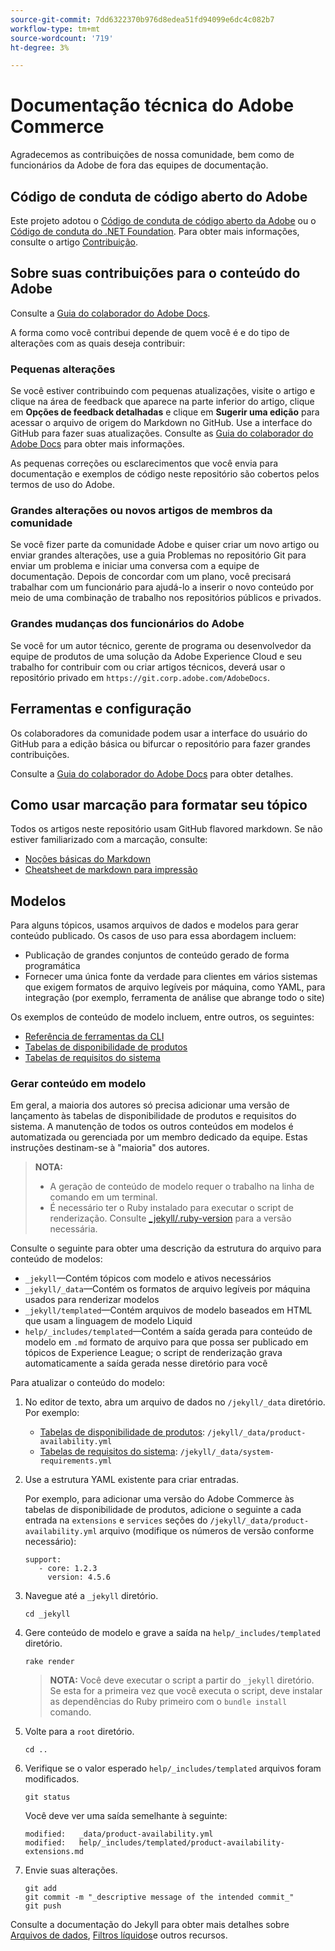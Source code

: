 ```yaml
---
source-git-commit: 7dd6322370b976d8edea51fd94099e6dc4c082b7
workflow-type: tm+mt
source-wordcount: '719'
ht-degree: 3%

---
```

# Documentação técnica do Adobe Commerce

Agradecemos as contribuições de nossa comunidade, bem como de funcionários da Adobe de fora das equipes de documentação.

## Código de conduta de código aberto do Adobe

Este projeto adotou o [Código de conduta de código aberto da Adobe](code-of-conduct.md) ou o [Código de conduta do .NET Foundation](https://dotnetfoundation.org/code-of-conduct). Para obter mais informações, consulte o artigo [Contribuição](contributing.md).

## Sobre suas contribuições para o conteúdo do Adobe

Consulte a [Guia do colaborador do Adobe Docs](https://experienceleague.adobe.com/docs/contributor/contributor-guide/introduction.html).

A forma como você contribui depende de quem você é e do tipo de alterações com as quais deseja contribuir:

### Pequenas alterações

Se você estiver contribuindo com pequenas atualizações, visite o artigo e clique na área de feedback que aparece na parte inferior do artigo, clique em **Opções de feedback detalhadas** e clique em **Sugerir uma edição** para acessar o arquivo de origem do Markdown no GitHub. Use a interface do GitHub para fazer suas atualizações. Consulte as [Guia do colaborador do Adobe Docs](https://experienceleague.adobe.com/docs/contributor/contributor-guide/introduction.html) para obter mais informações.

As pequenas correções ou esclarecimentos que você envia para documentação e exemplos de código neste repositório são cobertos pelos termos de uso do Adobe.

### Grandes alterações ou novos artigos de membros da comunidade

Se você fizer parte da comunidade Adobe e quiser criar um novo artigo ou enviar grandes alterações, use a guia Problemas no repositório Git para enviar um problema e iniciar uma conversa com a equipe de documentação. Depois de concordar com um plano, você precisará trabalhar com um funcionário para ajudá-lo a inserir o novo conteúdo por meio de uma combinação de trabalho nos repositórios públicos e privados.

<!--
If you submit a pull request with significant changes to documentation and code examples, you'll see a message in the pull request asking you to submit an online contribution license agreement (CLA). We need you to complete the online form before we can review your pull request.
-->

### Grandes mudanças dos funcionários do Adobe

Se você for um autor técnico, gerente de programa ou desenvolvedor da equipe de produtos de uma solução da Adobe Experience Cloud e seu trabalho for contribuir com ou criar artigos técnicos, deverá usar o repositório privado em `https://git.corp.adobe.com/AdobeDocs`.

<!--Employees from other parts of the Adobe world should use the public repo for minor updates.-->

## Ferramentas e configuração

Os colaboradores da comunidade podem usar a interface do usuário do GitHub para a edição básica ou bifurcar o repositório para fazer grandes contribuições.

Consulte a [Guia do colaborador do Adobe Docs](https://experienceleague.adobe.com/docs/contributor/contributor-guide/introduction.html) para obter detalhes.

## Como usar marcação para formatar seu tópico

Todos os artigos neste repositório usam GitHub flavored markdown. Se não estiver familiarizado com a marcação, consulte:

* [Noções básicas do Markdown](https://help.github.com/articles/getting-started-with-writing-and-formatting-on-github/)
* [Cheatsheet de markdown para impressão](https://guides.github.com/pdfs/markdown-cheatsheet-online.pdf)

## Modelos

Para alguns tópicos, usamos arquivos de dados e modelos para gerar conteúdo publicado. Os casos de uso para essa abordagem incluem:

* Publicação de grandes conjuntos de conteúdo gerado de forma programática
* Fornecer uma única fonte da verdade para clientes em vários sistemas que exigem formatos de arquivo legíveis por máquina, como YAML, para integração (por exemplo, ferramenta de análise que abrange todo o site)

Os exemplos de conteúdo de modelo incluem, entre outros, os seguintes:

* [Referência de ferramentas da CLI](https://experienceleague.adobe.com/docs/commerce-operations/reference/commerce-on-premises.html)
* [Tabelas de disponibilidade de produtos](https://experienceleague.adobe.com/docs/commerce-operations/release/product-availability.html)
* [Tabelas de requisitos do sistema](https://experienceleague.adobe.com/docs/commerce-operations/installation-guide/system-requirements.html)

### Gerar conteúdo em modelo

Em geral, a maioria dos autores só precisa adicionar uma versão de lançamento às tabelas de disponibilidade de produtos e requisitos do sistema. A manutenção de todos os outros conteúdos em modelos é automatizada ou gerenciada por um membro dedicado da equipe. Estas instruções destinam-se à &quot;maioria&quot; dos autores.

>**NOTA:**
>
>* A geração de conteúdo de modelo requer o trabalho na linha de comando em um terminal.
>* É necessário ter o Ruby instalado para executar o script de renderização. Consulte [_jekyll/.ruby-version](_jekyll/.ruby-version) para a versão necessária.

Consulte o seguinte para obter uma descrição da estrutura do arquivo para conteúdo de modelos:

* `_jekyll`—Contém tópicos com modelo e ativos necessários
* `_jekyll/_data`—Contém os formatos de arquivo legíveis por máquina usados para renderizar modelos
* `_jekyll/templated`—Contém arquivos de modelo baseados em HTML que usam a linguagem de modelo Liquid
* `help/_includes/templated`—Contém a saída gerada para conteúdo de modelo em `.md` formato de arquivo para que possa ser publicado em tópicos de Experience League; o script de renderização grava automaticamente a saída gerada nesse diretório para você

Para atualizar o conteúdo do modelo:

1. No editor de texto, abra um arquivo de dados no `/jekyll/_data` diretório. Por exemplo:

   * [Tabelas de disponibilidade de produtos](https://experienceleague.adobe.com/docs/commerce-operations/release/product-availability.html): `/jekyll/_data/product-availability.yml`
   * [Tabelas de requisitos do sistema](https://experienceleague.adobe.com/docs/commerce-operations/installation-guide/system-requirements.html): `/jekyll/_data/system-requirements.yml`

1. Use a estrutura YAML existente para criar entradas.

   Por exemplo, para adicionar uma versão do Adobe Commerce às tabelas de disponibilidade de produtos, adicione o seguinte a cada entrada na `extensions` e `services` seções do `/jekyll/_data/product-availability.yml` arquivo (modifique os números de versão conforme necessário):

   ```
   support:
      - core: 1.2.3
        version: 4.5.6
   ```

1. Navegue até a `_jekyll` diretório.

   ```
   cd _jekyll
   ```

1. Gere conteúdo de modelo e grave a saída na `help/_includes/templated` diretório.

   ```
   rake render
   ```

   >**NOTA:** Você deve executar o script a partir do `_jekyll` diretório. Se esta for a primeira vez que você executa o script, deve instalar as dependências do Ruby primeiro com o `bundle install` comando.

1. Volte para a `root` diretório.

   ```
   cd ..
   ```

1. Verifique se o valor esperado `help/_includes/templated` arquivos foram modificados.

   ```
   git status
   ```

   Você deve ver uma saída semelhante à seguinte:

   ```
   modified:   _data/product-availability.yml
   modified:   help/_includes/templated/product-availability-extensions.md
   ```

1. Envie suas alterações.

   ```
   git add
   git commit -m "_descriptive message of the intended commit_"
   git push
   ```

Consulte a documentação do Jekyll para obter mais detalhes sobre [Arquivos de dados](https://jekyllrb.com/docs/datafiles), [Filtros líquidos](https://jekyllrb.com/docs/liquid/filters/)e outros recursos.
